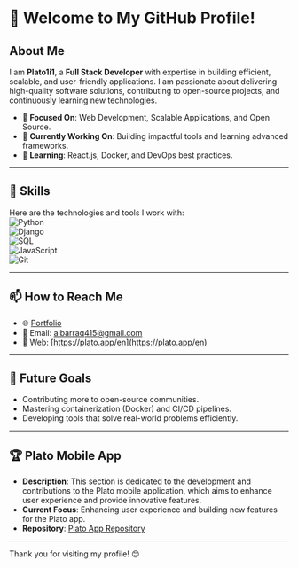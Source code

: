 # 👋 Welcome to My GitHub Profile!

## About Me  
I am **Plato1i1**, a **Full Stack Developer** with expertise in building efficient, scalable, and user-friendly applications. I am passionate about delivering high-quality software solutions, contributing to open-source projects, and continuously learning new technologies.

- 🌟 **Focused On**: Web Development, Scalable Applications, and Open Source.  
- 🔭 **Currently Working On**: Building impactful tools and learning advanced frameworks.  
- 📖 **Learning**: React.js, Docker, and DevOps best practices.  

---

## 🚀 Skills  
Here are the technologies and tools I work with:  
![Python](https://img.shields.io/badge/Code-Python-blue)  
![Django](https://img.shields.io/badge/Framework-Django-green)  
![SQL](https://img.shields.io/badge/Database-SQL-orange)  
![JavaScript](https://img.shields.io/badge/Language-JavaScript-yellow)  
![Git](https://img.shields.io/badge/Tools-Git-red)

---

## 📫 How to Reach Me  
- 🌐 [Portfolio](https://plato.app/nyna2orxrvsr)  
- 📧 Email: albarraq415@gmail.com  
- 💼 Web: [https://plato.app/en](https://plato.app/en)  

---

## 🎯 Future Goals  
- Contributing more to open-source communities.  
- Mastering containerization (Docker) and CI/CD pipelines.  
- Developing tools that solve real-world problems efficiently.

---

## 🏆 Plato Mobile App
- **Description**: This section is dedicated to the development and contributions to the Plato mobile application, which aims to enhance user experience and provide innovative features. 
- **Current Focus**: Enhancing user experience and building new features for the Plato app.
- **Repository**: [Plato App Repository](https://platoapp.com/en)  

---

Thank you for visiting my profile! 😊
